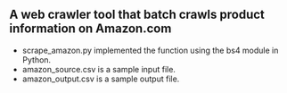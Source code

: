 ## A web crawler tool that batch crawls product information on Amazon.com ##
* scrape_amazon.py implemented the function using the bs4 module in Python. 
* amazon_source.csv is a sample input file. 
* amazon_output.csv is a sample output file.
